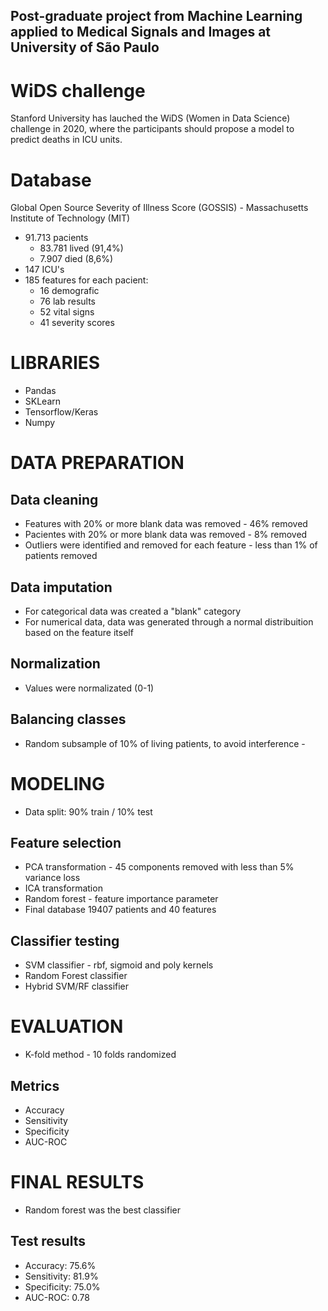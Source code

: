 Post-graduate project from Machine Learning applied to Medical Signals and Images at University of São Paulo
-----------
# WiDS challenge
Stanford University has lauched the WiDS (Women in Data Science) challenge in 2020, where the participants should propose a model to predict deaths in ICU units.
# Database
Global Open Source Severity of Illness Score (GOSSIS)  - Massachusetts Institute of Technology (MIT)
- 91.713 pacients
  - 83.781 lived (91,4%)
  - 7.907 died (8,6%)
- 147 ICU's
- 185 features for each pacient:
  - 16 demografic
  - 76 lab results
  - 52 vital signs
  - 41 severity scores
# LIBRARIES
- Pandas
- SKLearn
- Tensorflow/Keras
- Numpy
# DATA PREPARATION
## Data cleaning
- Features with 20% or more blank data was removed - 46% removed
- Pacientes with 20% or more blank data was removed - 8% removed
- Outliers were identified and removed for each feature - less than 1% of patients removed
## Data imputation
- For categorical data was created a "blank" category
- For numerical data, data was generated through a normal distribuition based on the feature itself
## Normalization
- Values were normalizated (0-1)
## Balancing classes
- Random subsample of 10% of living patients, to avoid interference - 
# MODELING
- Data split: 90% train / 10% test
## Feature selection
- PCA transformation - 45 components removed with less than 5% variance loss
- ICA transformation
- Random forest - feature importance parameter
- Final database 19407 patients and 40 features
## Classifier testing
- SVM classifier - rbf, sigmoid and poly kernels
- Random Forest classifier
- Hybrid SVM/RF classifier
# EVALUATION
- K-fold method - 10 folds randomized
## Metrics
- Accuracy
- Sensitivity
- Specificity
- AUC-ROC
# FINAL RESULTS
- Random forest was the best classifier
## Test results
- Accuracy: 75.6%
- Sensitivity: 81.9%
- Specificity: 75.0%
- AUC-ROC: 0.78
